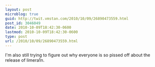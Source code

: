 ```yaml
---
layout: post
microblog: true
guid: http://twit.vmstan.com/2010/10/09/26890473559.html
post_id: 3046049
date: 2010-10-09T18:42:30-0600
lastmod: 2010-10-09T18:42:30-0600
type: post
url: /2010/10/09/26890473559.html
---
```

I'm also still trying to figure out why everyone is so pissed off about the release of limera1n.

